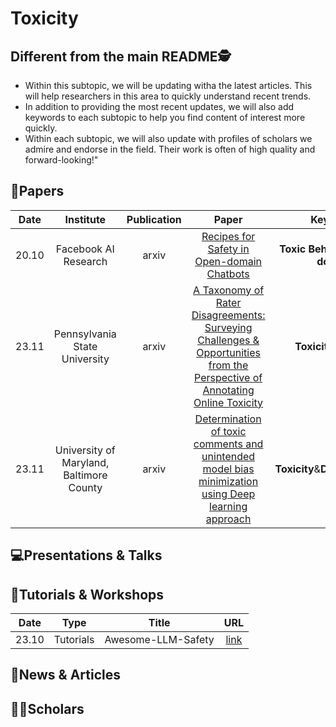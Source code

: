 # Toxicity

## Different from the main README🕵️

- Within this subtopic, we will be updating witha the latest articles. This will help researchers in this area to quickly understand recent trends.
- In addition to providing the most recent updates, we will also add keywords to each subtopic to help you find content of interest more quickly.
- Within each subtopic, we will also update with profiles of scholars we admire and endorse in the field. Their work is often of high quality and forward-looking!"


## 📑Papers

| Date  |                Institute                 | Publication |                                                                             Paper                                                                              |              Keywords               |
|:-----:|:----------------------------------------:|:-----------:|:--------------------------------------------------------------------------------------------------------------------------------------------------------------:|:-----------------------------------:|
| 20.10 |           Facebook AI Research           |    arxiv    |                                         [Recipes for Safety in Open-domain Chatbots](https://arxiv.org/abs/2010.07079)                                         | **Toxic Behavior**&**Open-domain**  |
| 23.11 |      Pennsylvania State University       |    arxiv    | [A Taxonomy of Rater Disagreements: Surveying Challenges & Opportunities from the Perspective of Annotating Online Toxicity](https://arxiv.org/abs/2311.04345) |       **Toxicity**&**Survey**       |
| 23.11 | University of Maryland, Baltimore County |    arxiv    |            [Determination of toxic comments and unintended model bias minimization using Deep learning approach](https://arxiv.org/abs/2311.04789)             | **Toxicity**&**Detection**&**Bias** |



## 💻Presentations & Talks


## 📖Tutorials & Workshops

| Date  |   Type    |       Title        |                         URL                          |
|:-----:|:---------:|:------------------:|:----------------------------------------------------:|
| 23.10 | Tutorials | Awesome-LLM-Safety | [link](https://github.com/ydyjya/Awesome-LLM-Safety) |

## 📰News & Articles

## 🧑‍🏫Scholars
